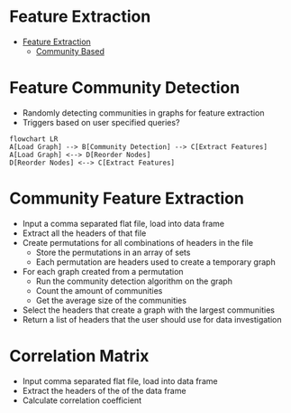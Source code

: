 # Feature Extraction

* [Feature Extraction](#Feature%20Extraction)
	* [Community Based](#Community%20Based)


# Feature Community Detection

* Randomly detecting communities in graphs for feature extraction
* Triggers based on user specified queries?


```mermaid
flowchart LR
A[Load Graph] --> B[Community Detection] --> C[Extract Features]
A[Load Graph] <--> D[Reorder Nodes]
D[Reorder Nodes] <--> C[Extract Features]

 ```


# Community Feature Extraction

* Input a comma separated flat file, load into data frame
* Extract all the headers of that file
* Create permutations for all combinations of headers in the file
	* Store the permutations in an array of sets
	* Each permutation are headers used to create a temporary graph
* For each graph created from a permutation
	* Run the community detection algorithm on the graph
	* Count the amount of communities
	* Get the average size of the communities
* Select the headers that create a graph with the largest communities
* Return a list of headers that the user should use for data investigation


# Correlation Matrix

* Input comma separated flat file, load into data frame
* Extract the headers of the of the data frame
* Calculate correlation coefficient